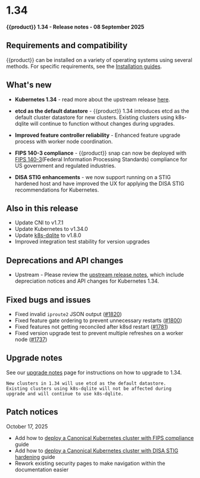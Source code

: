 # 1.34

**{{product}} 1.34 - Release notes - 08 September 2025**

## Requirements and compatibility

{{product}} can be installed on a variety of operating systems using 
several methods. For specific requirements, see the [Installation guides].

## What's new

- **Kubernetes 1.34** - read more about the upstream release [here].

- **etcd as the default datastore** - {{product}} 1.34 introduces etcd as 
the default cluster datastore for new clusters. Existing clusters using 
k8s-dqlite will continue to function without changes during upgrades.

- **Improved feature controller reliability** - Enhanced feature upgrade 
process with worker node coordination.

- **FIPS 140-3 compliance** - {{product}} snap can now be deployed with
[FIPS 140-3](Federal Information Processing
Standards) compliance for US government and regulated industries.

- **DISA STIG enhancements** - we now support running on a STIG hardened host
and have improved the UX for applying the DISA STIG recommendations for
Kubernetes.

## Also in this release

- Update CNI to v1.7.1
- Update Kubernetes to v1.34.0
- Update [k8s-dqlite] to v1.8.0
- Improved integration test stability for version upgrades

## Deprecations and API changes

- Upstream - Please review the
[upstream release notes][upstream-changelog-1.34], which include depreciation
notices and API changes for Kubernetes 1.34.

## Fixed bugs and issues

- Fixed invalid `iproute2` JSON output ([#1820])
- Fixed feature gate ordering to prevent unnecessary restarts ([#1800])
- Fixed features not getting reconciled after k8sd restart ([#1781])
- Fixed version upgrade test to prevent multiple refreshes on a worker 
node ([#1737])

## Upgrade notes

See our [upgrade notes] page for instructions on how to upgrade to 1.34.

```{note}
New clusters in 1.34 will use etcd as the default datastore. 
Existing clusters using k8s-dqlite will not be affected during 
upgrade and will continue to use k8s-dqlite.
```

## Patch notices

October 17, 2025

- Add how to [deploy a Canonical Kubernetes cluster with FIPS compliance] guide
- Add how to [deploy a Canonical Kubernetes cluster with DISA STIG hardening] 
guide
- Rework existing security pages to make navigation within the documentation 
easier 

<!-- LINKS -->
[deploy a Canonical Kubernetes cluster with DISA STIG hardening]: /snap/howto/install/disa-stig.md
[deploy a Canonical Kubernetes cluster with FIPS compliance]: /snap/howto/install/fips.md
[FIPS 140-3]: https://csrc.nist.gov/pubs/fips/140-3/final
[Installation guides]: /snap/howto/install/index
[here]: https://kubernetes.io/blog/2025/08/27/kubernetes-v1-34-release/
[upstream-changelog-1.34]: https://github.com/kubernetes/kubernetes/blob/master/CHANGELOG/CHANGELOG-1.34.md#deprecation
[k8s-dqlite]: https://github.com/canonical/k8s-dqlite
[upgrade notes]: /snap/reference/upgrading/

<!-- PR -->
[#1820]: https://github.com/canonical/k8s-snap/pull/1820
[#1800]: https://github.com/canonical/k8s-snap/pull/1800
[#1781]: https://github.com/canonical/k8s-snap/pull/1781
[#1737]: https://github.com/canonical/k8s-snap/pull/1737
